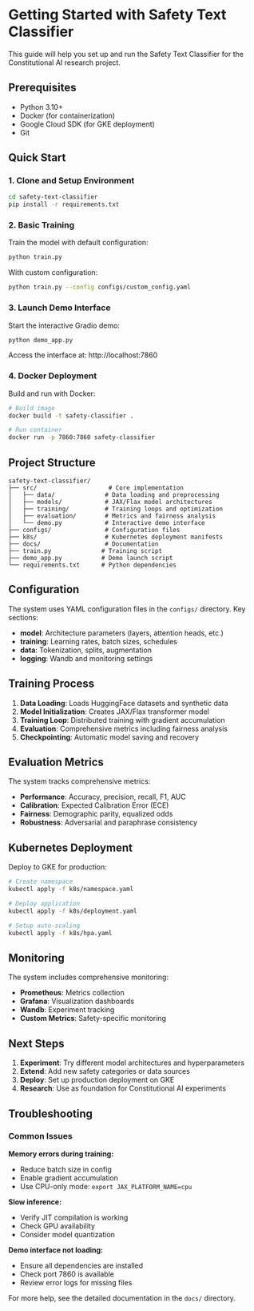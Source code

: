 # Getting Started with Safety Text Classifier

This guide will help you set up and run the Safety Text Classifier for the Constitutional AI research project.

## Prerequisites

- Python 3.10+
- Docker (for containerization)
- Google Cloud SDK (for GKE deployment)
- Git

## Quick Start

### 1. Clone and Setup Environment

```bash
cd safety-text-classifier
pip install -r requirements.txt
```

### 2. Basic Training

Train the model with default configuration:

```bash
python train.py
```

With custom configuration:

```bash
python train.py --config configs/custom_config.yaml
```

### 3. Launch Demo Interface

Start the interactive Gradio demo:

```bash
python demo_app.py
```

Access the interface at: http://localhost:7860

### 4. Docker Deployment

Build and run with Docker:

```bash
# Build image
docker build -t safety-classifier .

# Run container
docker run -p 7860:7860 safety-classifier
```

## Project Structure

```
safety-text-classifier/
├── src/                    # Core implementation
│   ├── data/              # Data loading and preprocessing
│   ├── models/            # JAX/Flax model architectures
│   ├── training/          # Training loops and optimization
│   ├── evaluation/        # Metrics and fairness analysis
│   └── demo.py            # Interactive demo interface
├── configs/               # Configuration files
├── k8s/                   # Kubernetes deployment manifests
├── docs/                  # Documentation
├── train.py              # Training script
├── demo_app.py           # Demo launch script
└── requirements.txt      # Python dependencies
```

## Configuration

The system uses YAML configuration files in the `configs/` directory. Key sections:

- **model**: Architecture parameters (layers, attention heads, etc.)
- **training**: Learning rates, batch sizes, schedules
- **data**: Tokenization, splits, augmentation
- **logging**: Wandb and monitoring settings

## Training Process

1. **Data Loading**: Loads HuggingFace datasets and synthetic data
2. **Model Initialization**: Creates JAX/Flax transformer model
3. **Training Loop**: Distributed training with gradient accumulation
4. **Evaluation**: Comprehensive metrics including fairness analysis
5. **Checkpointing**: Automatic model saving and recovery

## Evaluation Metrics

The system tracks comprehensive metrics:

- **Performance**: Accuracy, precision, recall, F1, AUC
- **Calibration**: Expected Calibration Error (ECE)
- **Fairness**: Demographic parity, equalized odds
- **Robustness**: Adversarial and paraphrase consistency

## Kubernetes Deployment

Deploy to GKE for production:

```bash
# Create namespace
kubectl apply -f k8s/namespace.yaml

# Deploy application
kubectl apply -f k8s/deployment.yaml

# Setup auto-scaling
kubectl apply -f k8s/hpa.yaml
```

## Monitoring

The system includes comprehensive monitoring:

- **Prometheus**: Metrics collection
- **Grafana**: Visualization dashboards
- **Wandb**: Experiment tracking
- **Custom Metrics**: Safety-specific monitoring

## Next Steps

1. **Experiment**: Try different model architectures and hyperparameters
2. **Extend**: Add new safety categories or data sources
3. **Deploy**: Set up production deployment on GKE
4. **Research**: Use as foundation for Constitutional AI experiments

## Troubleshooting

### Common Issues

**Memory errors during training:**
- Reduce batch size in config
- Enable gradient accumulation
- Use CPU-only mode: `export JAX_PLATFORM_NAME=cpu`

**Slow inference:**
- Verify JIT compilation is working
- Check GPU availability
- Consider model quantization

**Demo interface not loading:**
- Ensure all dependencies are installed
- Check port 7860 is available
- Review error logs for missing files

For more help, see the detailed documentation in the `docs/` directory.